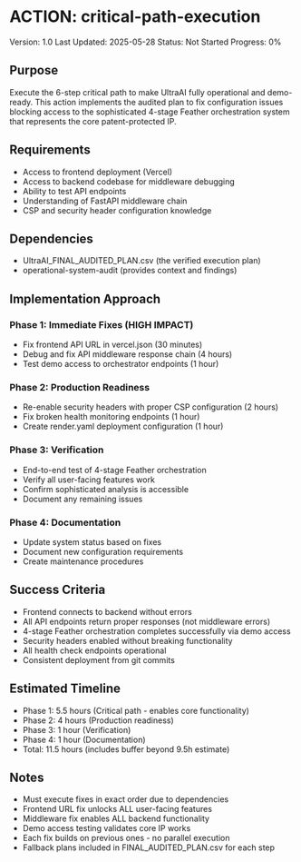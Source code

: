 # ACTION: critical-path-execution

Version: 1.0
Last Updated: 2025-05-28
Status: Not Started
Progress: 0%

## Purpose

Execute the 6-step critical path to make UltraAI fully operational and demo-ready. This action implements the audited plan to fix configuration issues blocking access to the sophisticated 4-stage Feather orchestration system that represents the core patent-protected IP.

## Requirements

- Access to frontend deployment (Vercel)
- Access to backend codebase for middleware debugging
- Ability to test API endpoints
- Understanding of FastAPI middleware chain
- CSP and security header configuration knowledge

## Dependencies

- UltraAI_FINAL_AUDITED_PLAN.csv (the verified execution plan)
- operational-system-audit (provides context and findings)

## Implementation Approach

### Phase 1: Immediate Fixes (HIGH IMPACT)

- Fix frontend API URL in vercel.json (30 minutes)
- Debug and fix API middleware response chain (4 hours)
- Test demo access to orchestrator endpoints (1 hour)

### Phase 2: Production Readiness

- Re-enable security headers with proper CSP configuration (2 hours)
- Fix broken health monitoring endpoints (1 hour)
- Create render.yaml deployment configuration (1 hour)

### Phase 3: Verification

- End-to-end test of 4-stage Feather orchestration
- Verify all user-facing features work
- Confirm sophisticated analysis is accessible
- Document any remaining issues

### Phase 4: Documentation

- Update system status based on fixes
- Document new configuration requirements
- Create maintenance procedures

## Success Criteria

- Frontend connects to backend without errors
- All API endpoints return proper responses (not middleware errors)
- 4-stage Feather orchestration completes successfully via demo access
- Security headers enabled without breaking functionality
- All health check endpoints operational
- Consistent deployment from git commits

## Estimated Timeline

- Phase 1: 5.5 hours (Critical path - enables core functionality)
- Phase 2: 4 hours (Production readiness)
- Phase 3: 1 hour (Verification)
- Phase 4: 1 hour (Documentation)
- Total: 11.5 hours (includes buffer beyond 9.5h estimate)

## Notes

- Must execute fixes in exact order due to dependencies
- Frontend URL fix unlocks ALL user-facing features
- Middleware fix enables ALL backend functionality
- Demo access testing validates core IP works
- Each fix builds on previous ones - no parallel execution
- Fallback plans included in FINAL_AUDITED_PLAN.csv for each step

